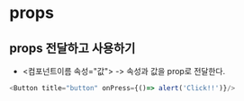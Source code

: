 # props

## props 전달하고 사용하기

- <컴포넌트이름 속성="값"> -> 속성과 값을 prop로 전달한다.
```js
<Button title="button" onPress={()=> alert('Click!!')}/>
```
